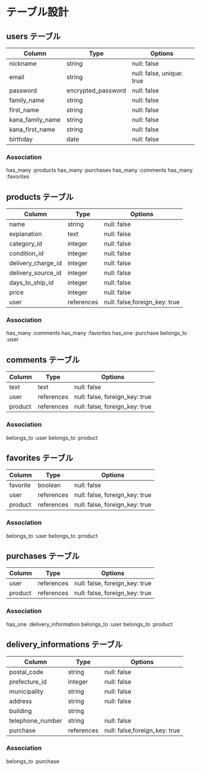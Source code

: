 # テーブル設計

## users テーブル

| Column           | Type               | Options                       |
| ---------------- | ------------------ | ----------------------------- |
| nickname         | string             | null: false                   |
| email            | string             | null: false, unique: true     |
| password         | encrypted_password | null: false                   |
| family_name      | string             | null: false                   |
| first_name       | string             | null: false                   |
| kana_family_name | string             | null: false                   |
| kana_first_name  | string             | null: false                   |
| birthday         | date               | null: false                   |

### Association
has_many :products
has_many :purchases
has_many :comments
has_many :favorites


## products テーブル

| Column             | Type       | Options                       |
| ------------------ | ---------- | ----------------------------- |
| name               | string     | null: false                   |
| explanation        | text       | null: false                   |
| category_id        | integer    | null: false                   |
| condition_id       | integer    | null: false                   |
| delivery_charge_id | integer    | null: false                   |
| delivery_source_id | integer    | null: false                   |
| days_to_ship_id    | integer    | null: false                   |
| price              | integer    | null: false                   |
| user               | references | null: false,foreign_key: true |

### Association
has_many   :comments
has_many   :favorites
has_one    :purchase
belongs_to :user


## comments テーブル

| Column  | Type       | Options                        |
| ------- | ---------- | ------------------------------ |
| text    | text       | null: false                    |
| user    | references | null: false, foreign_key: true |
| product | references | null: false, foreign_key: true |

### Association
belongs_to :user
belongs_to :product


## favorites テーブル

| Column   | Type       | Options                        |
| -------- | ---------- | ------------------------------ |
| favorite | boolean    | null: false                    |
| user     | references | null: false, foreign_key: true |
| product  | references | null: false, foreign_key: true |

### Association
belongs_to :user
belongs_to :product


## purchases テーブル

| Column   | Type       | Options                        |
| -------- | ---------- | ------------------------------ |
| user     | references | null: false, foreign_key: true |
| product  | references | null: false, foreign_key: true |

### Association
has_one    :delivery_information
belongs_to :user
belongs_to :product


## delivery_informations テーブル

| Column           | Type       | Options                       |
| ---------------- | ---------- | ----------------------------- |
| postal_code      | string     | null: false                   |
| prefecture_id    | integer    | null: false                   |
| municipality     | string     | null: false                   |
| address          | string     | null: false                   |
| building         | string     |                               |
| telephone_number | string     | null: false                   |
| purchase         | references | null: false,foreign_key: true |

### Association
belongs_to :purchase